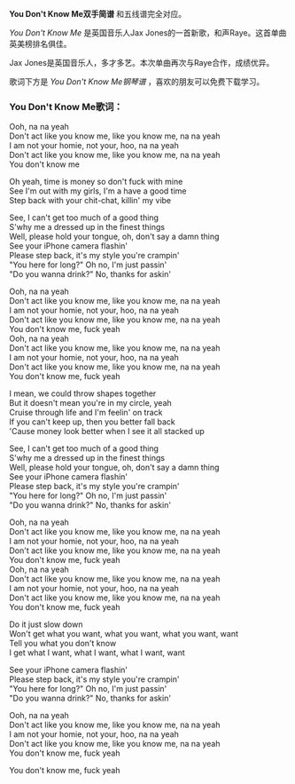 

**You Don't Know Me双手简谱** 和五线谱完全对应。

_You Don't Know Me_ 是英国音乐人Jax Jones的一首新歌，和声Raye。这首单曲英美榜排名俱佳。

Jax Jones是英国音乐人，多才多艺。本次单曲再次与Raye合作，成绩优异。

歌词下方是 _You Don't Know Me钢琴谱_ ，喜欢的朋友可以免费下载学习。

### You Don't Know Me歌词：

Ooh, na na yeah  
Don't act like you know me, like you know me, na na yeah  
I am not your homie, not your, hoo, na na yeah  
Don't act like you know me, like you know me, na na yeah  
You don't know me

Oh yeah, time is money so don't fuck with mine  
See I'm out with my girls, I'm a have a good time  
Step back with your chit-chat, killin' my vibe

See, I can't get too much of a good thing  
S'why me a dressed up in the finest things  
Well, please hold your tongue, oh, don't say a damn thing  
See your iPhone camera flashin'  
Please step back, it's my style you're crampin'  
"You here for long?" Oh no, I'm just passin'  
"Do you wanna drink?" No, thanks for askin'

Ooh, na na yeah  
Don't act like you know me, like you know me, na na yeah  
I am not your homie, not your, hoo, na na yeah  
Don't act like you know me, like you know me, na na yeah  
You don't know me, fuck yeah  
Ooh, na na yeah  
Don't act like you know me, like you know me, na na yeah  
I am not your homie, not your, hoo, na na yeah  
Don't act like you know me, like you know me, na na yeah  
You don't know me, fuck yeah

I mean, we could throw shapes together  
But it doesn't mean you're in my circle, yeah  
Cruise through life and I'm feelin' on track  
If you can't keep up, then you better fall back  
'Cause money look better when I see it all stacked up

See, I can't get too much of a good thing  
S'why me a dressed up in the finest things  
Well, please hold your tongue, oh, don't say a damn thing  
See your iPhone camera flashin'  
Please step back, it's my style you're crampin'  
"You here for long?" Oh no, I'm just passin'  
"Do you wanna drink?" No, thanks for askin'

Ooh, na na yeah  
Don't act like you know me, like you know me, na na yeah  
I am not your homie, not your, hoo, na na yeah  
Don't act like you know me, like you know me, na na yeah  
You don't know me, fuck yeah  
Ooh, na na yeah  
Don't act like you know me, like you know me, na na yeah  
I am not your homie, not your, hoo, na na yeah  
Don't act like you know me, like you know me, na na yeah  
You don't know me, fuck yeah

Do it just slow down  
Won't get what you want, what you want, what you want, want  
Tell you what you don't know  
I get what I want, what I want, what I want, want

See your iPhone camera flashin'  
Please step back, it's my style you're crampin'  
"You here for long?" Oh no, I'm just passin'  
"Do you wanna drink?" No, thanks for askin'

Ooh, na na yeah  
Don't act like you know me, like you know me, na na yeah  
I am not your homie, not your, hoo, na na yeah  
Don't act like you know me, like you know me, na na yeah  
You don't know me, fuck yeah

You don't know me, fuck yeah

